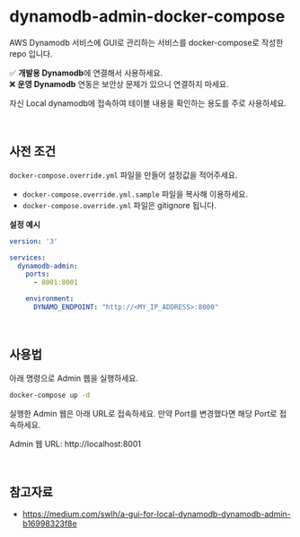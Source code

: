 # dynamodb-admin-docker-compose

AWS Dynamodb 서비스에 GUI로 관리하는 서비스를 docker-compose로 작성한 repo 입니다.

✅ **개발용 Dynamodb**에 연결해서 사용하세요.  
❌ **운영 Dynamodb** 연동은 보안상 문제가 있으니 연결하지 마세요.

자신 Local dynamodb에 접속하여 테이블 내용을 확인하는 용도를 주로 사용하세요.

<br>

## 사전 조건

`docker-compose.override.yml` 파일을 만들어 설정값을 적어주세요.

* `docker-compose.override.yml.sample` 파일을 복사해 이용하세요.
* `docker-compose.override.yml` 파일은 gitignore 됩니다. 

**설정 예시**

```yaml
version: '3'

services:
  dynamodb-admin:
    ports:
      - 8001:8001

    environment:
      DYNAMO_ENDPOINT: "http://<MY_IP_ADDRESS>:8000"
```

<br>

## 사용법

아래 명령으로 Admin 웹을 실행하세요.

```bash
docker-compose up -d
```

실행한 Admin 웹은 아래 URL로 접속하세요. 만약 Port를 변경했다면 해당 Port로 접속하세요.

Admin 웹 URL: http://localhost:8001

<br>

## 참고자료

* https://medium.com/swlh/a-gui-for-local-dynamodb-dynamodb-admin-b16998323f8e
